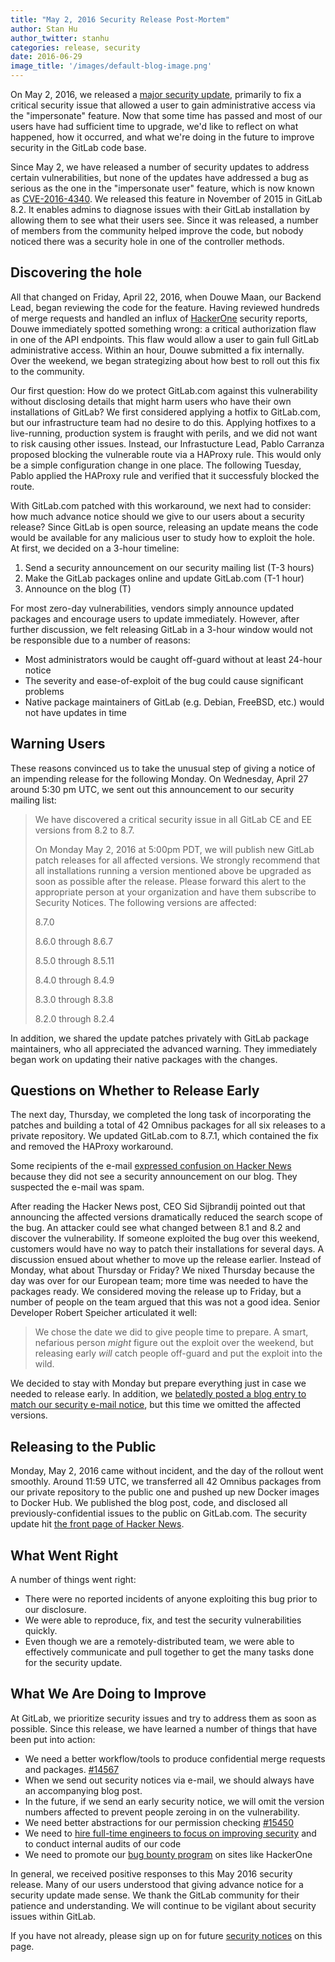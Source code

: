 ```yaml
---
title: "May 2, 2016 Security Release Post-Mortem"
author: Stan Hu
author_twitter: stanhu
categories: release, security
date: 2016-06-29
image_title: '/images/default-blog-image.png'
---
```


On May 2, 2016, we released a [major security
update](https://about.gitlab.com/2016/05/02/cve-2016-4340-patches/), primarily
to fix a critical security issue that allowed a user to gain administrative
access via the "impersonate" feature. Now that some time has passed and most
of our users have had sufficient time to upgrade, we'd like to reflect on what
happened, how it occurred, and what we're doing in the future to improve
security in the GitLab code base.

<!-- more -->

Since May 2, we have released a number of security updates to address certain
vulnerabilities, but none of the updates have addressed a bug as serious as
the one in the "impersonate user" feature, which is now known as
[CVE-2016-4340](https://cve.mitre.org/cgi-bin/cvename.cgi?name=CVE-2016-4340).
We released this feature in November of 2015 in GitLab 8.2. It enables admins
to diagnose issues with their GitLab installation by allowing them to see what
their users see. Since it was released, a number of members from the community
helped improve the code, but nobody noticed there was a security hole in one
of the controller methods.

## Discovering the hole

All that changed on Friday, April 22, 2016, when Douwe Maan, our Backend Lead,
began reviewing the code for the feature. Having reviewed hundreds of merge
requests and handled an influx of [HackerOne](https://hackerone.com) security
reports, Douwe immediately spotted something wrong: a critical authorization
flaw in one of the API endpoints. This flaw would allow a user to gain full
GitLab administrative access. Within an hour, Douwe submitted a fix
internally. Over the weekend, we began strategizing about how best to roll out
this fix to the community.

Our first question: How do we protect GitLab.com against this vulnerability
without disclosing details that might harm users who have their own
installations of GitLab? We first considered applying a hotfix to GitLab.com,
but our infrastructure team had no desire to do this. Applying hotfixes to a
live-running, production system is fraught with perils, and we did not want to
risk causing other issues. Instead, our Infrastucture Lead, Pablo Carranza
proposed blocking the vulnerable route via a HAProxy rule. This would only be
a simple configuration change in one place. The following Tuesday, Pablo
applied the HAProxy rule and verified that it successfuly blocked the route.

With GitLab.com patched with this workaround, we next had to consider: how
much advance notice should we give to our users about a security release?
Since GitLab is open source, releasing an update means the code would be
available for any malicious user to study how to exploit the hole. At first,
we decided on a 3-hour timeline:

1. Send a security announcement on our security mailing list (T-3 hours)
2. Make the GitLab packages online and update GitLab.com (T-1 hour)
3. Announce on the blog (T)

For most zero-day vulnerabilities, vendors simply announce updated packages and
encourage users to update immediately. However, after further discussion, we
felt releasing GitLab in a 3-hour window would not be responsible due to a
number of reasons:

* Most administrators would be caught off-guard without at least 24-hour notice
* The severity and ease-of-exploit of the bug could cause significant problems
* Native package maintainers of GitLab (e.g. Debian, FreeBSD, etc.) would not
have updates in time

## Warning Users

These reasons convinced us to take the unusual step of giving a notice of an
impending release for the following Monday. On Wednesday, April 27 around
5:30 pm UTC, we sent out this announcement to our security mailing list:

> We have discovered a critical security issue in all GitLab CE and EE versions from 8.2 to 8.7.
>
> On Monday May 2, 2016 at 5:00pm PDT, we will publish new GitLab patch releases
> for all affected versions. We strongly recommend that all installations
> running a version mentioned above be upgraded as soon as possible after the
> release. Please forward this alert to the appropriate person at your
> organization and have them subscribe to Security Notices. The following
> versions are affected:
>
> 8.7.0
>
> 8.6.0 through 8.6.7
>
> 8.5.0 through 8.5.11
>
> 8.4.0 through 8.4.9
>
> 8.3.0 through 8.3.8
>
> 8.2.0 through 8.2.4

In addition, we shared the update patches privately with GitLab package
maintainers, who all appreciated the advanced warning. They immediately began
work on updating their native packages with the changes.

## Questions on Whether to Release Early

The next day, Thursday, we completed the long task of incorporating the
patches and building a total of 42 Omnibus packages for all six releases to a
private repository. We updated GitLab.com to 8.7.1, which contained the fix
and removed the HAProxy workaround.

Some recipients of the e-mail [expressed confusion on Hacker
News](https://news.ycombinator.com/item?id=11582634) because they did not see
a security announcement on our blog. They suspected the e-mail was spam.

After reading the Hacker News post, CEO Sid Sijbrandij pointed out that
announcing the affected versions dramatically reduced the search scope of the
bug. An attacker could see what changed between 8.1 and 8.2 and discover the
vulnerability. If someone exploited the bug over this weekend, customers would
have no way to patch their installations for several days. A discussion ensued
about whether to move up the release earlier. Instead of Monday, what about
Thursday or Friday? We nixed Thursday because the day was over for our
European team; more time was needed to have the packages ready. We considered
moving the release up to Friday, but a number of people on the team argued that
this was not a good idea. Senior Developer Robert Speicher articulated it well:

> We chose the date we did to give people time to prepare. A smart, nefarious
> person *might* figure out the exploit over the weekend, but releasing early
> *will* catch people off-guard and put the exploit into the wild.

We decided to stay with Monday but prepare everything just in case we needed
to release early. In addition, we [belatedly posted a blog entry to match our
security e-mail notice](https://about.gitlab.com/2016/04/28/gitlab-major-security-update-for-cve-2016-4340/),
but this time we omitted the affected versions.

## Releasing to the Public

Monday, May 2, 2016 came without incident, and the day of the rollout went
smoothly. Around 11:59 UTC, we transferred all 42 Omnibus packages from our
private repository to the public one and pushed up new Docker images to Docker
Hub. We published the blog post, code, and disclosed all
previously-confidential issues to the public on GitLab.com. The security
update hit [the front page of Hacker
News](https://news.ycombinator.com/item?id=11617299).

## What Went Right

A number of things went right:

* There were no reported incidents of anyone exploiting this bug prior to our disclosure.
* We were able to reproduce, fix, and test the security vulnerabilities quickly.
* Even though we are a remotely-distributed team, we were able to effectively communicate and
pull together to get the many tasks done for the security update.

## What We Are Doing to Improve

At GitLab, we prioritize security issues and try to address them as soon as
possible. Since this release, we have learned a number of things that have
been put into action:

* We need a better workflow/tools to produce confidential merge requests and packages. [#14567]
* When we send out security notices via e-mail, we should always have an accompanying blog post.
* In the future, if we send an early security notice, we will omit the version
numbers affected to prevent people zeroing in on the vulnerability.
* We need better abstractions for our permission checking [#15450]
* We need to [hire full-time engineers to focus on improving security] and to conduct internal audits of our code
* We need to promote our [bug bounty program] on sites like HackerOne

[#14567]: https://gitlab.com/gitlab-org/gitlab-ce/issues/14567
[#15450]: https://gitlab.com/gitlab-org/gitlab-ce/issues/15450
[bug bounty program]: https://hackerone.com/gitlab
[hire full-time engineers to focus on improving security]: https://about.gitlab.com/jobs/security-engineer/

In general, we received positive responses to this May 2016 security
release. Many of our users understood that giving advance notice for a
security update made sense. We thank the GitLab community for their patience
and understanding. We will continue to be vigilant about security issues
within GitLab.

If you have not already, please sign up on for future [security
notices](https://about.gitlab.com/contact/) on this page.
